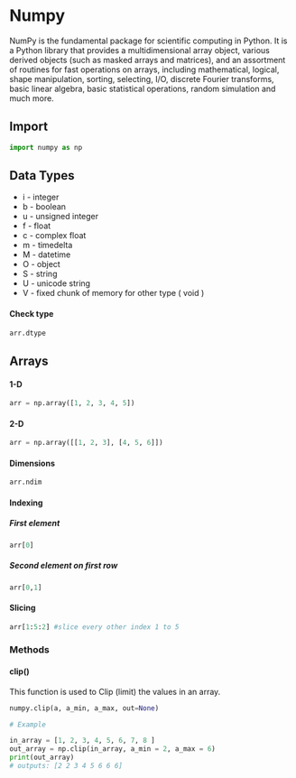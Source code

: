 # Numpy

NumPy is the fundamental package for scientific computing in Python. It is a Python library that provides a multidimensional array object, various derived objects (such as masked arrays and matrices), and an assortment of routines for fast operations on arrays, including mathematical, logical, shape manipulation, sorting, selecting, I/O, discrete Fourier transforms, basic linear algebra, basic statistical operations, random simulation and much more. 


## Import

```python
import numpy as np
```

## Data Types

* i - integer
* b - boolean
* u - unsigned integer
* f - float
* c - complex float
* m - timedelta
* M - datetime
* O - object
* S - string
* U - unicode string
* V - fixed chunk of memory for other type ( void )

#### Check type 

```python
arr.dtype
```

## Arrays

#### 1-D

```python
arr = np.array([1, 2, 3, 4, 5])
```
#### 2-D

```python
arr = np.array([[1, 2, 3], [4, 5, 6]])
```
#### Dimensions

```python
arr.ndim
```
#### Indexing

##### First element
```python
arr[0]
```
##### Second element on first row

```python
arr[0,1]
```
#### Slicing

```python
arr[1:5:2] #slice every other index 1 to 5 
```
### Methods

#### clip()
This function is used to Clip (limit) the values in an array.

```python
numpy.clip(a, a_min, a_max, out=None)

# Example

in_array = [1, 2, 3, 4, 5, 6, 7, 8 ]
out_array = np.clip(in_array, a_min = 2, a_max = 6)
print(out_array)
# outputs: [2 2 3 4 5 6 6 6]
```

